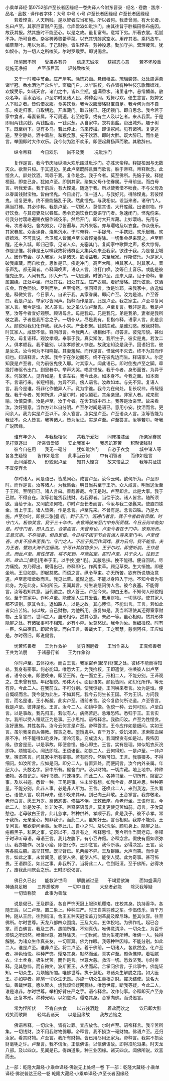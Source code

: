 小乘单译经·第0752部卢至长者因缘经一卷失译人今附东晋录
· 经名 · 卷数 · 跋序
· 品名 · 品数 · 译作者字体：大号 中号 小号
卢至长者因缘经
卢至长者因缘经
　　若着悭贪。人天所贱。是以智者应当布施。所以者何。我昔曾闻。有大长者。名曰卢至。其家巨富财产无量。仓库盈溢如毗沙门。由其往昔于胜福田修布施因。故获其报。然其施时不能至心。以是之故。虽复富有。意常下劣。所著衣裳。垢腻不净。所可食者。杂谷稗莠黎藿草菜。以充其饥酢浆空水。用疗其渴。乘朽故车。编草草叶。用以为盖。于己财物。皆生悭吝。劳神役思。勤加守护。营理疲苦。犹如奴仆。为一切人之所嗤笑。尔时罗睺罗。即说偈言。

　　所施因不同　　受果各有异
　　信施志诚浓　　获报恣心意
　　若不怀殷重　　徒施无净报
　　卢至虽巨富　　轻贱致嗤笑

　　又于一时城中节会。庄严屋宅。涂饰彩画。悬缯幡盖。琉璃装饰。处处周遍悬诸华冠。香水洒池严众名华。窗牖门户。以华装校。各各皆有种种伎乐歌舞嬉戏。欢娱受乐。如诸天宫。诸门之中。皆以金瓶。盛满香水。诸里巷中。悬缯幡盖。散众名华。香水洒地。卢至尔时见诸人民。种种会同。戏舞尽欢。便生念言。奴婢乞人下贱之者。皆假借衣服。食美饮食。我今衣服璎珞财宝自足。我今何为而不自乐。疾走归家。自取钥匙。开库藏门。取五钱已。还闭锁门。即自思念。我今若于家中食者。母妻眷属。不可周遍。若至他家。或有主人及以乞者。来从我索。于是即用两钱买麨。两钱酤酒。一钱买葱。从自家中。衣衿裹盐。赍出城外。趣于树下。既至树下。见有多乌。若此停止。乌来抟撮。即诣冢间。见有诸狗。复更逃避。至空静处。酒中着盐。和糗食葱。先不饮酒。即时大醉。既大醉已。而作是言。举国即时大作欢乐。我今何为独不欢乐。即便起舞扬声而歌。其歌辞曰。

　　纵令帝释　　今日欢乐　　尚不及我
　　况毗沙门

　　复作是言。我今节庆际纵酒大欢乐踰过毗沙门。亦胜天帝释。释提桓因与无数天众。欲至只桓。于其道边。见此卢至既醉且舞而歌言。胜于帝释。帝释默念。此悭贪人。屏处饮酒。骂辱于我。复作是念。我于今者。莫至佛所。先恼于彼。释提桓因。即变己身。犹如卢至。即到其家。聚集父母仆使眷属。于母前坐。而白母言。听我爱语。我于前后。有大悭鬼。随逐于我。所以使我惜不啖食。不与父母及以眷属钱财宝物。皆由悭鬼。今日出行。值一道人。与我好咒。得除悭鬼。若彼悭鬼。设复更来。终不重能恼乱于我。然此悭鬼。与我相似。设当来者。诸守门人。痛当打棒。其必诈称。我是卢至。一切家人。莫信其语。大开库藏。出诸财物。作好饮食。与其母妻及以眷属。悉令充饱饮食已竟语守门者。急速闭门。悭鬼傥来。待我分付璎珞遍赐衣服作诸伎乐。然后开门。即时大开库藏。上妙璎珞。先用与母。次者与妇。舍内男女。尽皆遍与。其外来客。亦与璎珞及以衣食。作众伎乐。其家眷属。众香涂身。烧黑沉水。于时帝释。一手捉母。一手携妇。欢乐起舞。欢娱嬉戏。不可具说。舍卫城人皆闻卢至长者悭鬼得除。一切集会尽来观之。卢至醉醒。还来入城。即归己家。见诸人众。充塞其门。复闻家中歌舞之声。极大惊愕。作是思惟。将非是王以嗔我故将诸群臣大集兵众来至我家。欲诛于我。为是舍卫城人。因作节会。尽入我家。为是诸天。欲增益我。来至我家。作斯伎乐。为是家人破我库藏。而自啖食。思惟是已。疾走冲门。高声大叫。唤其家人。时其家人。音乐声乱。都无闻者。帝释闻唤声。语众人言。谁打门唤。汝等且止音乐。或能是彼悭鬼还来。人闻有鬼。即大开门。一切走避。时彼卢至。走来入屋。见于帝释。眷属围绕。正处中坐。母处其右。妇处其左。庄严衣服。着好璎珞。鼓乐弦歌。饮酒庆会。容色熙怡。罗列而坐。卢至愕然。惊问释言。汝是谁耶。来我家中。放逸如是。释微笑言。今日家人。自识于我。其家眷属。即问卢至。汝为是谁。卢至答曰。我是卢至。举家尽皆同声。指释而作是言。此是卢至。我之家主。卢至寻复问家人言。我今是谁。家人答言。汝之虽认似卢至鬼。卢至复言。我非是鬼。我是卢至。汝等今者宜好观察。顾语母言。母是我母。兄是我兄。弟是我弟。妻者是我所敬之妻。子者是我所念之子。一切仆从。尽是我有。复指帝释。语家人言。此是余人。颜貌似我幻化作我。我从小来。产业积聚。钱财库藏。是谁幻惑。散我财物。时其家人。咸皆不信。释问母言。今我两人。极相似不。母答言。彼鬼形貌。甚似于汝。母复语释。观汝孝顺。奉事于我。真实知汝。我所生子。彼实是鬼。若汝二人。俱孝顺我。我不能别。以汝孝顺彼人悖逆。故我定知汝是我子。回语妇言。彼是汝夫。汝今何为不相鸣捉。其妻羞赧。而作是言。怪哉何不灭去。终不为其而作妇也。妇语释言。大家。我今宁在尔边而死。终不在彼鬼边而生。释语家人。尔定知我是卢至者。何为前彼鬼使入耶。时其家人。闻此语已。即时倒曳卢至之脚。牵挽打棒驱令出门。到里巷中。举声大哭。唱言怪哉。我于今者。身形面首。为异于本。何故家人。见弃如是。复语左右。我今此身。如本身不。今我之面。如本面不。言语行来。长短相貌。为异不异。傍人语言。汝故如本。与先不异。复语人言。我今是谁。将非化作他异人不。竟为字谁。我今为在何处。复长叹曰。奇哉怪哉。我于今者。知何所道。卢至尔时。如似颠狂。其余亲里。非家人者。咸来慰喻。汝慎莫惧。汝是卢至。汝于今者。在舍卫城中市上。我等是汝亲里。故来看汝。汝好强意。当作方计以自分明。卢至尔时闻是语已。意用小安。抆泪而言。更问余人。我为实是卢至以不。余人答言。汝实是卢至。卢至语众人言。汝等皆能为我证不。众人皆言。我等诸人。皆为汝证。实是卢至。卢至答言。汝等若尔。听我广说因缘。

　　谁有年少人　　与我极相似
　　共我所爱妇　　同床接膝坐
　　所亲家眷属　　见打驱逐出
　　所亲皆爱彼　　安止我家中
　　我忍饥寒苦　　积聚诸钱财
　　彼今自在用　　我无一毫分
　　犹如毗沙门　　自恣于衣食
　　城中诸人等　　各各生疑怪
　　皆作如是言　　此事当云何
　　中有明智者　　而作如是言
　　此间淫狡人　　形貌似卢至
　　知其大悭贪　　故来恼乱之
　　我等共证拔　　不宜便弃舍

　　尔时诸人。闻是语已。皆悉同心。咸言卢至。汝今云何。欲何所为。卢至即时。而作是言。汝等诸人。为我集会。明日当共至于王所。众人咸言。明当送汝至于王所。至明日已。诸人言曰。善哉善哉。今正是时。卢至即言。此是大事。我于己财。不得自在。汝等若能贷我钱财。若我得者。当偿于汝。诸人皆言。随所须欲。当给于汝。又问欲须何物。尔时卢至长者而言。今汝与我二张氎来。使直四铢金。当上于王。诸人皆笑。作是念言。卢至先来。不曾有是。念言四铢。乃是大施。卢至尔时。即挟二张[疊*毛]。到于王门。语通门者言。我于今者欲有贡献。时守门人。极惊笑言。我于三十年中。未曾闻彼来至门中有所贡献。今日云何卒能如是。时守门者。即入白王。合掌而言。未曾有也。卢至今者在于门中。欲有所贡。王意沉审。不卒嗔喜。但自思惟。今日将不因于节会有诸人等来至门中。卢至悭吝。亦复不应来至我门。守门之人。不应于我而作调戏。意为云何。我不能信。夫为王者。譬如大海不逆细流。宁可计其财物多少。王于尔时。即便听前。王作是念。而此卢至。禀性悭吝。将不死到。卒能如是。即时卢至。共于众人。往到王所。欲出二[疊*毛]用奉于王。以手挽[疊*毛]。其腋急挟。挽不能得。便自回转。尽力痛挽。方乃得出。既得出已。帝释即化。作两束草。顾见草束。生大惭愧。即便坐地。王见如是。即起慈愍。而语之言。纵令草束。亦无所苦。欲有所说随汝意道。卢至悲噎歔欷而言。我见此草。羞惭之盛。不能以身陷入于地。不知今者为有此身。为无此身。知何所云。王闻其言。持生哀愍问傍人言。彼今哀塞。不能得言。汝等若知其意。当代道之。傍人答王。卢至今来。仰白王者。不知何人形貌相似。至于其家中。诈称卢至。能使家人生其爱着。散用财物。一切荡尽。使其家人都不识别。驱其令出。返如路人。以是之故。其心懊恼。不能出言。王言。若如此者实应苦恼。何以故。自己财物。为他所用。虽复如是。我当断理使其还得室家财物。王复言曰。世间之人。虽形相似。然其心意。未必一等。虽心相似。然其形体隐屏之处。有诸密事可不相知。必有小异。汝莫愁忧。我今为汝。当细捡校。时有一臣。名曰宿旧。即起合掌。而白王言。善哉大王。王之智慧。慈恻阿枉。正应如是。尔时宿旧。即说偈言。

　　忧苦怖畏者　　王为作救护
　　贫穷困厄者　　王当作亲友
　　正真修善者　　王共为法朋
　　于诸恶行者　　王为作象钩

　　尔时卢至。五体投地。而白王言。我家密弆(起举)财宝之处。彼终不能而得知处。我身有密事。何必能知。唯愿大王。为我捡校。王即遣使。往唤彼人似卢至者。语令疾来。即便唤来。即至王所。在一面立王。形相二人。不能分别。王谛观之。生未曾有想。年纪相貌。形体大小。面目语笑。颜色皆同。如幻化所作。等无有异。今此二人。在我前立。不可分别。使我惊疑。王问唤来者言。汝为是谁。便自慨叹而言。我今徒为此生。不如其死。我今云何生长王国。不为王识。方问我言。而名是谁。王小惭赧。此实卢至。语前者言。汝今复欲何所论道。卢至答言。我是卢至。彼非是也。王言。汝今二人。如镜中像。色貌一种。云何可别。卢至白言。以是事故。我先归王。若似有人。病痛苦厄。急难恐怖。悉归于王。王言实尔。我所以受人租赋正为是事。王小思惟。语帝释言。我欲问汝。卢至为性悭贪。汝好惠施。其性各异。汝今云何言是卢至。帝释答言。王今应作如是细问。实如王言。虽尔我亲自从佛教。悭贪之者。堕饿鬼中。百千万岁。受饥渴苦。求索脓血屎尿不净。终不能得如毛发许。清冷河泉。变成流火。我闻悭贪有如是过。畏怖因缘。欲舍是恶。以是事故。即便舍悭。施心即生。王言。实有是理。如似垢衣灰浣即净。烦恼垢心。闻法即除。王语诸臣。如是二人。云何得知。一是卢至。一非卢至。宿旧答言。问其家中所有密事。若有同异。然后可知。王言。我事猥多。不得细问。如汝所言。应如是问。即分二人。各置异处。而便问言。汝今内外亲属。年纪大小。头数名字。家中所有。屋舍门户。及以财物。一切库藏。地上地中。种种诸物。各自记之。明作书疏。时速持来。而此二人。各持书至。一切所有。隐密之事。及以书迹。悉皆一种。王见是事。生未曾有想。如我今者。尽其神思。种种筹量。不能分别。此非人事。必是非人所为。王言。还唤此二人。来到我边。王久看已。语使人言。唤其母来。便即唤来其母。到已向王拜敬。王合掌言。我亦敬老。老母白言。愿王万岁。离诸怨害。修福不倦。王敕敷座。命老母坐。王语母言。今此二人。谁是汝子。谁非汝子。帝释密语母言。莫复更使见苦如前。母言。子汝莫愁也。老母敬白王言。此儿慈孝。种种供养。孝顺于我。此是我子。彼不恭孝。常于我所。无亲爱心。知非我子。而此二人。虽知好丑。言音相似。我亦不能别。王复问言。我欲更问余事。汝养此儿。自小之时。及以洗浴。颇见身上。隐屏之处。疮瘢黑子。私密之事。记识以不。母言有之。帝释思惟。我今所作当同老母。帝释于时谛听母语。母语王言。我儿左胁下。有小豆许瘢。帝释念言。假使有瘢如须弥山。我亦能作。况复小瘢。即便化作。王即念言。我今断事。必得决定。王言。汝等各脱左腋。高举其臂。既举臂已。见两瘢不异。王及群臣。大声而笑。而作是言。如此之事。未曾闻见。能使人笑。能使人怖。能使人疑。此为奇事。甚可怖畏。王语群臣。如此之事。非我所了。当将此二人。往到祇洹。至于佛所。必得决了。废我此间庆会之乐。王时即说偈言。

　　佛日久已出　　能救济世间
　　解脱诸过恶　　干竭爱欲海
　　面如盛满月　　神通具足眼
　　三界悉敬养　　一切中自在
　　大悲者必能　　除灭我等疑
　　一切皆称赞　　此事为善哉

　　说是偈已。王及群臣。各自严饰天冠上服珠玑璎珞。庄校其身。执持香华。各随王后。以二卢至。置二象上。种种庄严。时王自乘羽葆之车。作倡伎乐。百千万种。随从王后。往到祇洹。舍王五种天冠宝盖刀剑革屣及摩尼珠。整其仪容。往至佛所。尔时世尊。天龙八部四众围绕。王及大众。五体投地。为佛作礼。起已合掌。而白佛言。我及三界。愚闇所覆。不别真伪。唯佛意清净。一切众生。为百千烦恼之所炽然。唯佛世尊。寂静除灭。一切世间。皆为生死所缚。唯佛一人。独得解脱。为诸众生作真亲友。一切盲冥。佛为作眼。我等种种因缘。不能分别。如此二人。谁是卢至。谁非卢至。将二卢至。着于佛前。一切诸人。各默然坐。化卢至者。神色怡悦。种种严饰。璎珞其身。默然而坐。真实卢至。颜色憔悴。着垢腻衣。尘土坌身。极生忧苦。而作是言。世尊大慈。救济一切。愿救济我。尔时帝释。见其愁悴。而自微笑。波斯匿王。从坐而起。合掌问佛言。于此事中。佛能证知。一切众生。为烦恼所闇。唯佛世尊。执于慧炬。导诸众生解脱之路。如大医王。亦如导者。能施一切众生无畏。亦施一切众生善根之财。摧灭结使。故名大仙。善哉世尊。愿以智火。烧我烦恼疑网稠林。唯愿世尊。断我等疑。今此二人。谁是谁非。尔时世尊。举相好臂庄严之手。语帝释言。汝作何事。帝释即灭卢至身相。还复本形。种种光明。以如意珠。璎珞其身。合掌向佛。而说偈言。

　　常为悭所伏　　不肯自衣食
　　以五钱酒麨　　着盐而饮之
　　饮已即大醉　　戏笑而歌舞
　　轻骂我诸天　　以是因缘故
　　我故苦恼之

　　佛语帝释。一切众生。皆有过罪。宜应放舍。尔时卢至。语帝释言。我辛苦所集。一切钱财。汝不用我财物儩耶。帝释言。我不损汝一毫财物。佛语卢至。还归汝家。看其财物。卢至言。我所有财物。皆已用尽用还家为。帝释言。我实不损汝财毫牦之许。卢至言。我不信汝。正信佛语。以信佛语故。即得须陀洹果。时天龙八部。及以四众。见闻是已。得四道果。种三业因缘。诸天四众。闻佛所说。欢喜而去。

上一部：乾隆大藏经·小乘单译经·佛说无上处经一卷
下一部：乾隆大藏经·小乘单译经·佛说普达王经一卷
乾隆大藏经·小乘单译经·卢至长者因缘经